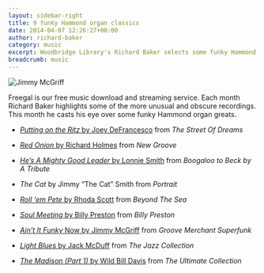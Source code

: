 ```yaml
---
layout: sidebar-right
title: 9 funky Hammond organ classics
date: 2014-04-07 12:26:27+00:00
author: richard-baker
category: music
excerpt: Woodbridge Library's Richard Baker selects some funky Hammond organ classics you can download for free from our Freegal service.
breadcrumb: music
---
```

![Jimmy McGriff](/images/featured/featured-jimmy-mcgriff.jpg)

Freegal is our free music download and streaming service. Each month Richard Baker highlights some of the more unusual and obscure recordings. This month he casts his eye over some funky Hammond organ greats.

* [<cite>Putting on the Ritz</cite> by Joey DeFrancesco](http://suffolklibraries.freegalmusic.com/artists/view/Sm9leSBEZUZyYW5jZXNjbw==/113679/aW9kYQ==) from <cite>The Street Of Dreams</cite>

* [<cite>Red Onion</cite> by Richard Holmes](http://suffolklibraries.freegalmusic.com/artists/view/UmljaGFyZCBIb2xtZXM=/166726/aW9kYQ==) from <cite>New Groove</cite>

* [<cite>He’s A Mighty Good Leader</cite> by Lonnie Smith](http://suffolklibraries.freegalmusic.com/artists/view/TG9ubmllIFNtaXRo/184044/aW9kYQ==) from <cite>Boogaloo to Beck by A Tribute</cite>

* <cite>The Cat</cite> by Jimmy &#8220;The Cat&#8221; Smith from <cite>Portrait</cite>

* [<cite>Roll ‘em Pete</cite> by Rhoda Scott](http://suffolklibraries.freegalmusic.com/artists/view/UmhvZGEgU2NvdHQ=/312569/aW9kYQ==) from <cite>Beyond The Sea</cite>

* [<cite>Soul Meeting</cite> by Billy Preston](http://suffolklibraries.freegalmusic.com/artists/view/QmlsbHkgUHJlc3Rvbg==/885686214930/aW9kYQ==) from <cite>Billy Preston</cite>

* [<cite>Ain’t It Funky</cite> Now by Jimmy McGriff](http://suffolklibraries.freegalmusic.com/artists/view/SmltbXkgTWNHcmlmZg==/225485/aW9kYQ==) from <cite>Groove Merchant Superfunk</cite>

* [<cite>Light Blues</cite> by Jack McDuff](http://suffolklibraries.freegalmusic.com/artists/view/SmFjayBNY0R1ZmY=/5055731805955/aW9kYQ==) from <cite>The Jazz Collection</cite>

* [<cite>The Madison (Part 1)</cite> by Wild Bill Davis](http://suffolklibraries.freegalmusic.com/artists/view/V2lsZCBCaWxsIERhdmlz/885686907412/aW9kYQ==) from <cite>The Ultimate Collection</cite>
